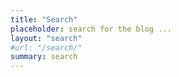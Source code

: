 ```yaml
---
title: "Search"
placeholder: search for the blog ...
layout: "search"
#url: "/search/"
summary: search
---
```

